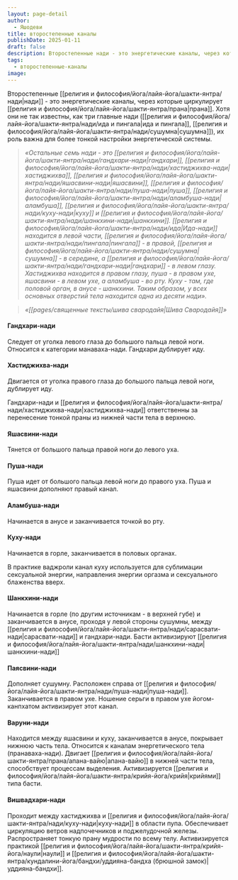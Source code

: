 ```yaml
---
layout: page-detail
author:
  - Яшодеви
title: второстепенные каналы
publishDate: 2025-01-11
draft: false
description: Второстепенные нади - это энергетические каналы, через которые циркулирует прана. Хотя они не так известны, как три главные нади (ида, пингала и сушумна), их роль важна для более тонкой настройки энергетической системы.
tags:
  - второстепенные-каналы
image:
---
```

Второстепенные [[религия и философия/йога/лайя-йога/шакти-янтра/нади|нади]] - это энергетические каналы, через которые циркулирует [[религия и философия/йога/лайя-йога/шакти-янтра/прана|прана]]. Хотя они не так известны, как три главные нади ([[религия и философия/йога/лайя-йога/шакти-янтра/нади/ида и пингала|ида и пингала]], [[религия и философия/йога/лайя-йога/шакти-янтра/нади/сушумна|сушумна]]), их роль важна для более тонкой настройки энергетической системы.

>*«Остальные семь нади - это [[религия и философия/йога/лайя-йога/шакти-янтра/нади/гандхари-нади|гандхари]], [[религия и философия/йога/лайя-йога/шакти-янтра/нади/хастиджихва-нади|хастиджихва]], [[религия и философия/йога/лайя-йога/шакти-янтра/нади/яшасвини-нади|яшасвини]], [[религия и философия/йога/лайя-йога/шакти-янтра/нади/пуша-нади|пуша]], [[религия и философия/йога/лайя-йога/шакти-янтра/нади/аламбуша-нади|аламбуша]], [[религия и философия/йога/лайя-йога/шакти-янтра/нади/куху-нади|куху]] и [[религия и философия/йога/лайя-йога/шакти-янтра/нади/шанкхини-нади|шанкхини]]. [[религия и философия/йога/лайя-йога/шакти-янтра/нади/ида|Ида-нади]] находится в левой части, [[религия и философия/йога/лайя-йога/шакти-янтра/нади/пингала|пингала]] - в правой, [[религия и философия/йога/лайя-йога/шакти-янтра/нади/сушумна|сушумна]] - в середине, а [[религия и философия/йога/лайя-йога/шакти-янтра/нади/гандхари-нади|гандхари]] - в левом глазу. Хастиджихва находится в правом глазу, пуша - в правом ухе, яшасвини - в левом ухе, а аламбуша - во рту. Куху - там, где половой орган, в анусе - шанкхини. Таким образом, у всех основных отверстий тела находится одна из десяти нади».*

>*«[[pages/священные тексты/шива свародайя|Шива Свародайя]]»*

#### Гандхари-нади 
Следует от уголка левого глаза до большого пальца левой ноги. Относится к категории манаваха-нади. Гандхари дублирует иду. 
#### Хастиджихва-нади 
Двигается от уголка правого глаза до большого пальца левой ноги, дублирует иду. 

Гандхари-нади и [[религия и философия/йога/лайя-йога/шакти-янтра/нади/хастиджихва-нади|хастиджихва-нади]] ответственны за перенесение тонкой праны из нижней части тела в верхнюю. 
#### Яшасвини-нади
Тянется от большого пальца правой ноги до левого уха. 
#### Пуша-нади
Пуша идет от большого пальца левой ноги до правого уха. Пуша и яшасвини дополняют правый канал. 
#### Аламбуша-нади 
Начинается в анусе и заканчивается точкой во рту. 
#### Куху-нади 
Начинается в горле, заканчивается в половых органах. 

В практике ваджроли канал куху используется для сублимации сексуальной энергии, направления энергии оргазма и сексуального блаженства вверх. 
#### Шанкхини-нади 
Начинается в горле (по другим источникам - в верхней губе) и заканчивается в анусе, проходя у левой стороны сушумны, между [[религия и философия/йога/лайя-йога/шакти-янтра/нади/сарасвати-нади|сарасвати-нади]] и гандхари-нади. Басти активизируют [[религия и философия/йога/лайя-йога/шакти-янтра/нади/шанкхини-нади|шанкхини-нади]]
#### Паясвини-нади 
Дополняет сушумну. Расположен справа от [[религия и философия/йога/лайя-йога/шакти-янтра/нади/пуша-нади|пуша-нади]]. Заканчивается в правом ухе. Ношение серьги в правом ухе йогом-канпхатом активизирует этот канал. 
#### Варуни-нади 
Находится между яшасвини и куху, заканчивается в анусе, покрывает нижнюю часть тела. Относится к каналам энергетического тела (пранаваха-нади). Двигает [[религия и философия/йога/лайя-йога/шакти-янтра/прана/апана-вайю|апана-вайю]] в нижней части тела, способствует процессам выделения. Активизируется [[религия и философия/йога/лайя-йога/шакти-янтра/крийя-йога/крийя|крийями]] типа басти. 
#### Вишвадхари-нади 
Проходит между хастиджихва и [[религия и философия/йога/лайя-йога/шакти-янтра/нади/куху-нади|куху-нади]] в области пупа. Обеспечивает циркуляцию ветров надпочечников и поджелудочной железы. Распространяет тонкую прану мудрости по всему телу. Активизируется практикой [[религия и философия/йога/лайя-йога/шакти-янтра/крийя-йога/наули|наули]] и [[религия и философия/йога/лайя-йога/шакти-янтра/кундалини-йога/бандхи/уддияна-бандха (брюшной замок)|уддияна-бандхи]].